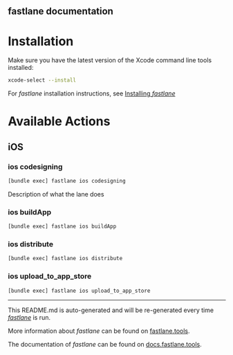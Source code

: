 fastlane documentation
----

# Installation

Make sure you have the latest version of the Xcode command line tools installed:

```sh
xcode-select --install
```

For _fastlane_ installation instructions, see [Installing _fastlane_](https://docs.fastlane.tools/#installing-fastlane)

# Available Actions

## iOS

### ios codesigning

```sh
[bundle exec] fastlane ios codesigning
```

Description of what the lane does

### ios buildApp

```sh
[bundle exec] fastlane ios buildApp
```



### ios distribute

```sh
[bundle exec] fastlane ios distribute
```



### ios upload_to_app_store

```sh
[bundle exec] fastlane ios upload_to_app_store
```



----

This README.md is auto-generated and will be re-generated every time [_fastlane_](https://fastlane.tools) is run.

More information about _fastlane_ can be found on [fastlane.tools](https://fastlane.tools).

The documentation of _fastlane_ can be found on [docs.fastlane.tools](https://docs.fastlane.tools).
